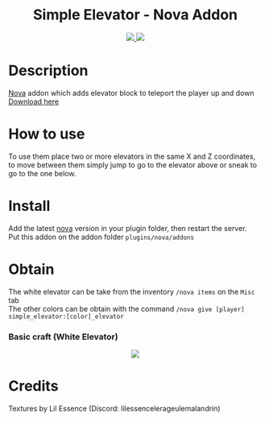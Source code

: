 <h1 align="center">
    Simple Elevator - Nova Addon
</h1>
<p align="center">
  <a href="https://github.com/CptBeffHeart/SimpleElevator/stargazers">
    <img src="https://img.shields.io/github/stars/CptBeffHeart/SimpleElevator">
  </a>
  <a href="https://github.com/CptbeffHeart/SimpleElevator/releases">
    <img src="https://img.shields.io/github/downloads/CptbeffHeart/SimpleElevator/total.svg">
  </a>
</p>

# Description

[Nova](https://github.com/xenondevs/Nova) addon which adds elevator block to teleport the player up and down<br>
[Download here](https://github.com/CptbeffHeart/SimpleElevator/releases)

# How to use
To use them place two or more elevators in the same X and Z coordinates, to move between them simply jump to go to the elevator above or sneak to go to the one below.

# Install
Add the latest [nova](https://github.com/xenondevs/Nova) version in your plugin folder, then restart the server.<br>
Put this addon on the addon folder `plugins/nova/addons`

# Obtain
The white elevator can be take from the inventory `/nova items` on the `Misc` tab
</br>
The other colors can be obtain with the command `/nova give [player] simple_elevator:[color]_elevator`

### Basic craft (White Elevator)
<p align="center">
  <img src="https://github.com/CptbeffHeart/SimpleElevator/assets/51067790/0c0e3460-a8f2-4f88-af21-a1f393aeaadb">
</p>

# Credits
Textures by Lil Essence (Discord: lilessencelerageulemalandrin)
